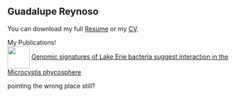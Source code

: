 ## Guadalupe Reynoso

You can download my full [Resume](https://github.com/rnic92/temptest1/assets/resume) or my [CV](https://github.com/rnic92/assets/cv).


My Publications!  
<img src="https://github.com/rnic92/temptest1/assets/g123.PNG" width=50 align=center>
[Genomic signatures of Lake Erie bacteria suggest interaction in the Microcystis phycosphere](https://journals.plos.org/plosone/article?id=10.1371/journal.pone.0257017)

pointing the wrong place still?
